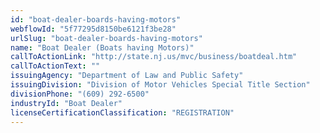 ```yaml
---
id: "boat-dealer-boards-having-motors"
webflowId: "5f77295d8150be6121f3be28"
urlSlug: "boat-dealer-boards-having-motors"
name: "Boat Dealer (Boats having Motors)"
callToActionLink: "http://state.nj.us/mvc/business/boatdeal.htm"
callToActionText: ""
issuingAgency: "Department of Law and Public Safety"
issuingDivision: "Division of Motor Vehicles Special Title Section"
divisionPhone: "(609) 292-6500"
industryId: "Boat Dealer"
licenseCertificationClassification: "REGISTRATION"
---
```

